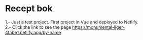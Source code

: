 # __Recept bok__

1.- Just a test project. First project in Vue and deployed to Netlify.  
2.- Click the link to see the page https://monumental-liger-4fabe1.netlify.app/by-name
